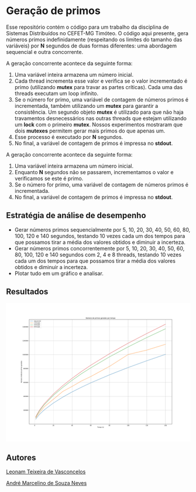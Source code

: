# Geração de primos

Esse repositório contém o código para um trabalho da disciplina de Sistemas Distribuídos no CEFET-MG Timóteo. O código aqui presente, gera números primos indefinidamente (respeitando os limites do tamanho das variáveis) por **N** segundos de duas formas diferentes: uma abordagem sequencial e outra concorrente.

A geração concorrente acontece da seguinte forma:

1. Uma variável inteira armazena um número inicial.
2. Cada thread incrementa esse valor e verifica se o valor incrementado é primo (utilizando **mutex** para travar as partes críticas). Cada uma das threads executam um loop infinito.
3. Se o número for primo, uma variável de contagem de números primos é incrementada, também utilizando um **mutex** para garantir a consistência. Um segundo objeto **mutex** é utilizado para que não haja travamentos desnecessários nas outras threads que estejam utilizando um **lock** com o primeiro **mutex**. Nossos experimentos mostraram que dois **mutexes** permitem gerar mais primos do que apenas um.
4. Esse processo é executado por **N** segundos.
5. No final, a variável de contagem de primos é impressa no **stdout**.

A geração concorrente acontece da seguinte forma:

1. Uma variável inteira armazena um número inicial.
2. Enquanto **N** segundos não se passarem, incrementamos o valor e verificamos se este é primo.
3. Se o número for primo, uma variável de contagem de números primos é incrementada.
4. No final, a variável de contagem de primos é impressa no **stdout**.

## Estratégia de análise de desempenho

* Gerar números primos sequencialmente por 5, 10, 20, 30, 40, 50, 60, 80, 100, 120 e 140 segundos, testando 10 vezes cada um dos tempos para que possamos tirar a média dos valores obtidos e diminuir a incerteza.
* Gerar números primos concorrentemente por 5, 10, 20, 30, 40, 50, 60, 80, 100, 120 e 140 segundos com 2, 4 e 8 threads, testando 10 vezes cada um dos tempos para que possamos tirar a média dos valores obtidos e diminuir a incerteza.
* Plotar tudo em um gráfico e analisar.

## Resultados

<p align='center'>
    <img src='fig/resultado_14_03_2021.png'>
</p>

## Autores

[Leonam Teixeira de Vasconcelos](https://github.com/leonamtv)

[André Marcelino de Souza Neves](https://github.com/AndreNeves97)
